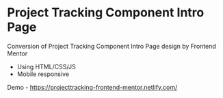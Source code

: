# Project Tracking Component Intro Page
Conversion of Project Tracking Component Intro Page design by Frontend Mentor 
- Using HTML/CSS/JS
- Mobile responsive

Demo - https://projecttracking-frontend-mentor.netlify.com/
